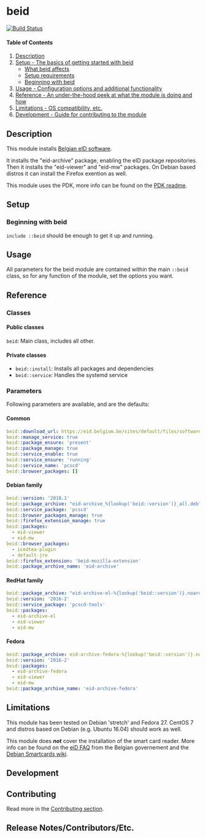 # beid

[![Build Status](https://travis-ci.org/yorickps/puppet-beid.svg?branch=master)](https://travis-ci.org/yorickps/puppet-beid)

#### Table of Contents

1. [Description](#description)
2. [Setup - The basics of getting started with beid](#setup)
    * [What beid affects](#what-beid-affects)
    * [Setup requirements](#setup-requirements)
    * [Beginning with beid](#beginning-with-beid)
3. [Usage - Configuration options and additional functionality](#usage)
4. [Reference - An under-the-hood peek at what the module is doing and how](#reference)
5. [Limitations - OS compatibility, etc.](#limitations)
6. [Development - Guide for contributing to the module](#development)

## Description

This module installs [Belgian eID software](https://eid.belgium.be/en/linux-eid-software-installation).

It installs the "eid-archive" package, enabling the eID package repositories. Then it installs the "eid-viewer" and "eid-mw" packages. On Debian based distros it can install the Firefox exention as well.

This module uses the PDK, more info can be found on the [PDK readme](https://github.com/puppetlabs/pdk).

## Setup

### Beginning with beid

`include ::beid` should be enough to get it up and running.

## Usage

All parameters for the beid module are contained within the main `::beid` class, so for any function of the module, set the options you want.

## Reference

### Classes

#### Public classes

`beid`: Main class, includes all other.

#### Private classes

- `beid::install`: Installs all packages and dependencies
- `beid::service`: Handles the systemd service

### Parameters

Following parameters are available, and are the defaults:

#### Common

```yaml
beid::download_url: https://eid.belgium.be/sites/default/files/software
beid::manage_service: true
beid::package_ensure: 'present'
beid::package_manage: true
beid::service_enable: true
beid::service_ensure: 'running'
beid::service_name: 'pcscd'
beid::browser_packages: []
```

#### Debian family

```yaml
beid::version: '2018.1'
beid::package_archive: "eid-archive_%{lookup('beid::version')}_all.deb"
beid::service_package: 'pcscd'
beid::browser_packages_manage: true
beid::firefox_extension_manage: true
beid::packages:
  - eid-viewer
  - eid-mw
beid::browser_packages:
  - icedtea-plugin
  - default-jre
beid::firefox_extension: 'beid-mozilla-extension'
beid::package_archive_name: 'eid-archive'
```

#### RedHat family

```yaml
beid::package_archive: "eid-archive-el-%{lookup('beid::version')}.noarch.rpm"
beid::version: '2016-2'
beid::service_package: 'pcscd-tools'
beid::packages:
  - eid-archive-el
  - eid-viewer
  - eid-mw
```

#### Fedora

```yaml
beid::package_archive: eid-archive-fedora-%{lookup('beid::version')}.noarch.rpm
beid::version: '2016-2'
beid::packages:
  - eid-archive-fedora
  - eid-viewer
  - eid-mw
beid::package_archive_name: 'eid-archive-fedora'
```

## Limitations

This module has been tested on Debian 'stretch' and Fedora 27. CentOS 7 and distros based on Debian (e.g. Ubuntu 16.04) should work as well.

This module does ***not*** cover the installation of the smart card reader. More info can be found on the
[eiD FAQ](http://test.eid.belgium.be/faq/faq_nl.htm) from the Belgian governement and the [Debian Smartcards wiki](https://wiki.debian.org/Smartcards).


## Development

## Contributing

Read more in the [Contributing section](CONTRIBUTING.md).

## Release Notes/Contributors/Etc.
